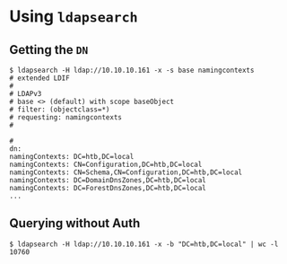 # Using `ldapsearch`

## Getting the `DN`

```console
$ ldapsearch -H ldap://10.10.10.161 -x -s base namingcontexts
# extended LDIF
#
# LDAPv3
# base <> (default) with scope baseObject
# filter: (objectclass=*)
# requesting: namingcontexts
#

#
dn:
namingContexts: DC=htb,DC=local
namingContexts: CN=Configuration,DC=htb,DC=local
namingContexts: CN=Schema,CN=Configuration,DC=htb,DC=local
namingContexts: DC=DomainDnsZones,DC=htb,DC=local
namingContexts: DC=ForestDnsZones,DC=htb,DC=local
...
```

## Querying without Auth

```console
$ ldapsearch -H ldap://10.10.10.161 -x -b "DC=htb,DC=local" | wc -l
10760
```
